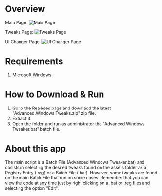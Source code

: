 # Overview
Main Page:
![Main Page](https://github.com/user-attachments/assets/4ebbd784-f6f4-4016-a331-cd20b9fb95fb)

Tweaks Page:
![Tweaks Page](https://github.com/user-attachments/assets/a9dbb4b1-7f0a-4c6e-8d56-ad646cfc324a)

UI Changer Page:
![UI Changer Page](https://github.com/user-attachments/assets/3ca979db-a53d-41ac-9e11-1e3ac336b13e)


# Requirements
1. Microsoft Windows


# How to Download & Run
1. Go to the Realeses page and downlaod the latest "Advanced.Windows.Tweaks.zip" zip file.
2. Extract it.
3. Open the folder and run as administrator the "Advanced Windows Tweaker.bat" batch file.


# About this app
The main script is a Batch File (Advanced Windows Tweaker.bat) and cosists in selecting the desired tweaks found on the assets folder as a Registry Entry (.reg) or a Batch File (.bat). However, some tweaks are found on the main Batch File that run on some cases. Remember that you can view the code at any time just by right clicking on a .bat or .reg files and selecting the option "Edit".